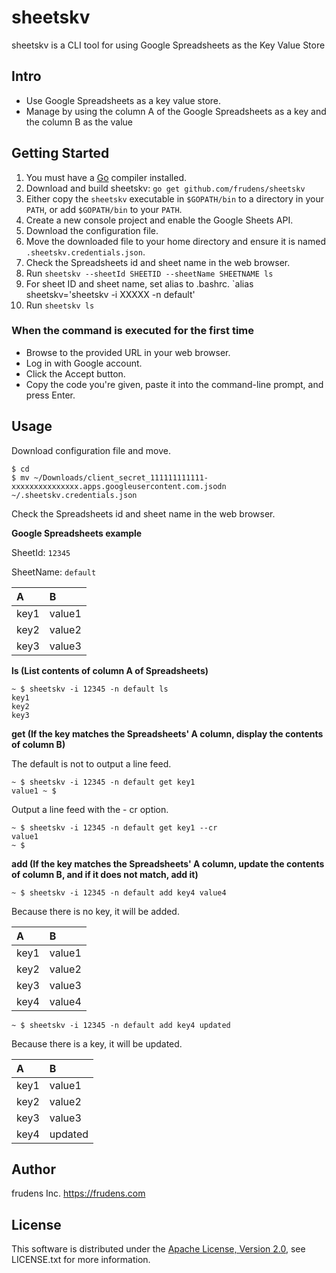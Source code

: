 # sheetskv

sheetskv is a CLI tool for using Google Spreadsheets as the Key Value Store

## Intro

* Use Google Spreadsheets as a key value store.
* Manage by using the column A of the Google Spreadsheets as a key and the column B as the value

## Getting Started

1. You must have a [Go](http://golang.org) compiler installed.
2. Download and build sheetskv: `go get github.com/frudens/sheetskv`
3. Either copy the `sheetskv` executable in `$GOPATH/bin` to a directory in
   your `PATH`, or add `$GOPATH/bin` to your `PATH`.
4. Create a new console project and enable the Google Sheets API.
5. Download the configuration file.
6. Move the downloaded file to your home directory and ensure it is named `.sheetskv.credentials.json`.
7. Check the Spreadsheets id and sheet name in the web browser.
8. Run `sheetskv --sheetId SHEETID --sheetName SHEETNAME ls`
9. For sheet ID and sheet name, set alias to .bashrc. `alias sheetskv='sheetskv -i XXXXX -n default' 
10. Run `sheetskv ls`

### When the command is executed for the first time

* Browse to the provided URL in your web browser.
* Log in with Google account.
* Click the Accept button.
* Copy the code you're given, paste it into the command-line prompt, and press Enter.

## Usage

Download configuration file and move.

```
$ cd
$ mv ~/Downloads/client_secret_111111111111-xxxxxxxxxxxxxxx.apps.googleusercontent.com.jsodn ~/.sheetskv.credentials.json
```

Check the Spreadsheets id and sheet name in the web browser.

**Google Spreadsheets example**

SheetId: `12345`

SheetName: `default`

| A | B |
|:---|:---|
| key1 | value1 |
| key2 | value2 |
| key3 | value3 |

**ls (List contents of column A of Spreadsheets)**

```
~ $ sheetskv -i 12345 -n default ls
key1
key2
key3
```

**get (If the key matches the Spreadsheets' A column, display the contents of column B)**

The default is not to output a line feed.

```
~ $ sheetskv -i 12345 -n default get key1
value1 ~ $
```

Output a line feed with the - cr option.

```
~ $ sheetskv -i 12345 -n default get key1 --cr
value1
~ $
```

**add (If the key matches the Spreadsheets' A column, update the contents of column B, and if it does not match, add it)**

```
~ $ sheetskv -i 12345 -n default add key4 value4
```

Because there is no key, it will be added.

| A | B |
|:---|:---|
| key1 | value1 |
| key2 | value2 |
| key3 | value3 |
| key4 | value4 |

```
~ $ sheetskv -i 12345 -n default add key4 updated
```

Because there is a key, it will be updated.

| A | B |
|:---|:---|
| key1 | value1 |
| key2 | value2 |
| key3 | value3 |
| key4 | updated |

## Author

frudens Inc. <https://frudens.com>

## License

This software is distributed under the
[Apache License, Version 2.0](http://www.apache.org/licenses/LICENSE-2.0),
see LICENSE.txt for more information.
